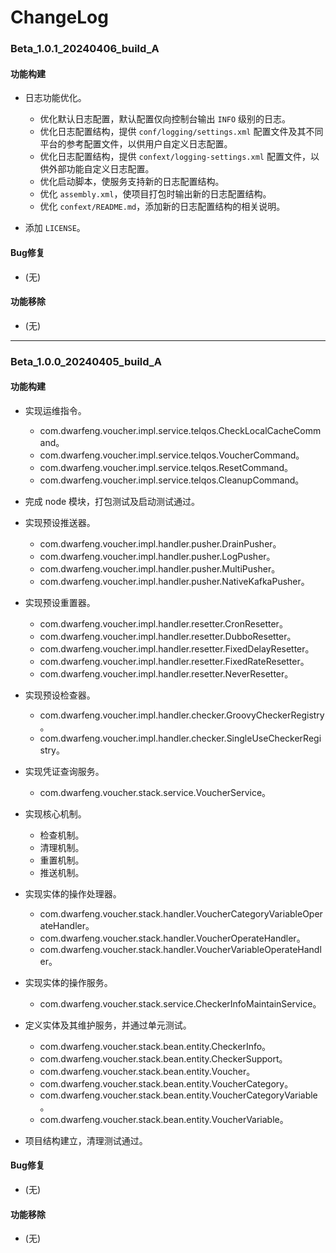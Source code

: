 # ChangeLog

### Beta_1.0.1_20240406_build_A

#### 功能构建

- 日志功能优化。
  - 优化默认日志配置，默认配置仅向控制台输出 `INFO` 级别的日志。
  - 优化日志配置结构，提供 `conf/logging/settings.xml` 配置文件及其不同平台的参考配置文件，以供用户自定义日志配置。
  - 优化日志配置结构，提供 `confext/logging-settings.xml` 配置文件，以供外部功能自定义日志配置。
  - 优化启动脚本，使服务支持新的日志配置结构。
  - 优化 `assembly.xml`，使项目打包时输出新的日志配置结构。
  - 优化 `confext/README.md`，添加新的日志配置结构的相关说明。

- 添加 `LICENSE`。

#### Bug修复

- (无)

#### 功能移除

- (无)

---

### Beta_1.0.0_20240405_build_A

#### 功能构建

- 实现运维指令。
  - com.dwarfeng.voucher.impl.service.telqos.CheckLocalCacheCommand。
  - com.dwarfeng.voucher.impl.service.telqos.VoucherCommand。
  - com.dwarfeng.voucher.impl.service.telqos.ResetCommand。
  - com.dwarfeng.voucher.impl.service.telqos.CleanupCommand。

- 完成 node 模块，打包测试及启动测试通过。

- 实现预设推送器。
  - com.dwarfeng.voucher.impl.handler.pusher.DrainPusher。
  - com.dwarfeng.voucher.impl.handler.pusher.LogPusher。
  - com.dwarfeng.voucher.impl.handler.pusher.MultiPusher。
  - com.dwarfeng.voucher.impl.handler.pusher.NativeKafkaPusher。

- 实现预设重置器。
  - com.dwarfeng.voucher.impl.handler.resetter.CronResetter。
  - com.dwarfeng.voucher.impl.handler.resetter.DubboResetter。
  - com.dwarfeng.voucher.impl.handler.resetter.FixedDelayResetter。
  - com.dwarfeng.voucher.impl.handler.resetter.FixedRateResetter。
  - com.dwarfeng.voucher.impl.handler.resetter.NeverResetter。

- 实现预设检查器。
  - com.dwarfeng.voucher.impl.handler.checker.GroovyCheckerRegistry。
  - com.dwarfeng.voucher.impl.handler.checker.SingleUseCheckerRegistry。

- 实现凭证查询服务。
  - com.dwarfeng.voucher.stack.service.VoucherService。

- 实现核心机制。
  - 检查机制。
  - 清理机制。
  - 重置机制。
  - 推送机制。

- 实现实体的操作处理器。
  - com.dwarfeng.voucher.stack.handler.VoucherCategoryVariableOperateHandler。
  - com.dwarfeng.voucher.stack.handler.VoucherOperateHandler。
  - com.dwarfeng.voucher.stack.handler.VoucherVariableOperateHandler。

- 实现实体的操作服务。
  - com.dwarfeng.voucher.stack.service.CheckerInfoMaintainService。

- 定义实体及其维护服务，并通过单元测试。
  - com.dwarfeng.voucher.stack.bean.entity.CheckerInfo。
  - com.dwarfeng.voucher.stack.bean.entity.CheckerSupport。
  - com.dwarfeng.voucher.stack.bean.entity.Voucher。
  - com.dwarfeng.voucher.stack.bean.entity.VoucherCategory。
  - com.dwarfeng.voucher.stack.bean.entity.VoucherCategoryVariable。
  - com.dwarfeng.voucher.stack.bean.entity.VoucherVariable。

- 项目结构建立，清理测试通过。

#### Bug修复

- (无)

#### 功能移除

- (无)
